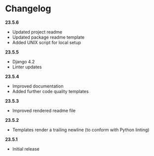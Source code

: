 # Changelog

**23.5.6**
* Updated project readme
* Updated package readme template
* Added UNIX script for local setup

**23.5.5**
* Django 4.2
* Linter updates

**23.5.4**
* Improved documentation
* Added further code quality templates

**23.5.3**
* Improved rendered readme file

**23.5.2**
* Templates render a trailing newline (to conform with Python linting)

**23.5.1**
* Initial release
